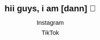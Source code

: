 <!DOCTYPE html>
<html lang="en">
<head>
  <meta charset="UTF-8">
  <title>Profil Kamu</title>
  <style>
    body { font-family: sans-serif; text-align: center; padding-top: 50px; }
    a { display: block; margin: 10px; font-size: 20px; text-decoration: none; }
  </style>
</head>
<body>
  <h1>hii guys, i am [dann] 👋</h1>
  <a href="https://instagram.com/fdlyyrmdnn" target="_blank">Instagram</a>
  <a href="https://tiktok.com/@fdlyyrmdnn" target="_blank">TikTok</a>
</body>
</html>
